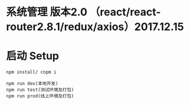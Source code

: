 # 系统管理 版本2.0   （react/react-router2.8.1/redux/axios）2017.12.15

# 启动 Setup

    npm install/ cnpm i

    npm run dev(本地开发)
    npm run test(测试环境及打包)
    npm run prod(线上环境及打包)

